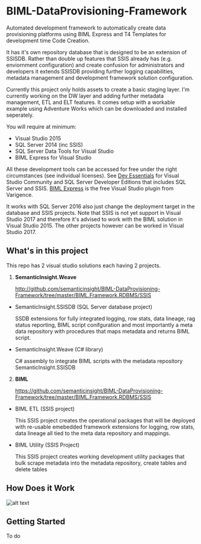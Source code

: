 # BIML-DataProvisioning-Framework

Automated development framework to automatically create data provisioning platforms using BIML Express and T4 Templates for development time Code Creation.

It has it's own repository database that is designed to be an extension of SSISDB. Rather than double up features that SSIS already has (e.g. enviornment configuration) and create confusion for administrators and developers it extends SSISDB providing further logging capabilities, metadata management and development framework solution configuration.

Currently this project only holds assets to create a basic staging layer. I'm currently working on the DW layer and adding further metadata management, ETL and ELT features. It comes setup with a workable example using Adventure Works which can be downloaded and installed seperately.

You will require at minimum:
* Visual Studio 2015
* SQL Server 2014 (inc SSIS)
* SQL Server Data Tools for Visual Studio
* BIML Express for Visual Studio

All these development tools can be accessed for free under the right circumstances (see individual licenses). See [Dev Essentials](https://www.visualstudio.com/dev-essentials/) for Visual Studio Community and SQL Server Developer Editions that includes SQL Server and SSIS. [BIML Express](https://www.varigence.com/BimlExpress) is the free Visual Studio plugin from Varigence.

It works with SQL Server 2016 also just change the deployment target in the database and SSIS projects. Note that SSIS is not yet support in Visual Studio 2017 and therefore it's advised to work with the BIML solution in Visual Studio 2015. The other projects however can be worked in Visual Studio 2017.


## What's in this project

This repo has 2 visual studio solutions each having 2 projects.

1. **SemanticInsight.Weave**
   
   http://github.com/semanticinsight/BIML-DataProvisioning-Framework/tree/master/BIML.Framework.RDBMS/SSIS 
    
  * SemanticInsight.SSISDB (SQL Server database project)
  
    SSDB extensions for fully integrated logging, row stats, data lineage, rag status reporting, BIML script conifguration and most importantly a meta data repository with procedures that maps metadata and returns BIML script.

  * SemanticInsight.Weave (C# library)
    
    C# assembly to integrate BIML scripts with the metadata repository SemanticInsight.SSISDB
  
2. **BIML**

   https://github.com/semanticinsight/BIML-DataProvisioning-Framework/tree/master/BIML.Framework.RDBMS/SSIS

  * BIML ETL (SSIS project)
  
    This SSIS project creates the operational packages that will be deployed with re-usable emebedded framework extensions for logging, row stats, data lineage all tied to the meta data repository and mappings.
  
  * BIML Utility (SSIS Project)
    
    This SSIS project creates working development utility packages that bulk scrape metadata into the metadata repository, create tables and delete tables

## How Does it Work

![alt text](https://github.com/semanticinsight/BIML-DataProvisioning-Framework/blob/master/Framework%20Stage.png)

## Getting Started

To do
